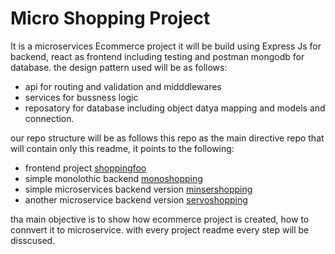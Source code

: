 # Micro Shopping Project

It is a microservices Ecommerce project it will be build using Express Js for backend, react as frontend including testing and postman mongodb for database. the design pattern used will be as follows:

- api for routing and validation and midddlewares
- services for bussness logic
- reposatory for database including object datya mapping and models and connection.

our repo structure will be as follows this repo as the main directive repo that will contain only this readme, it points to the following:

- frontend project [shoppingfoo]()
- simple monolothic backend [monoshopping](https://github.com/mostafaadawy/monoshopping)
- simple microservices backend version [minsershopping]()
- another microservice backend version [servoshopping]()

tha main objective is to show how ecommerce project is created, how to connvert it to microservice. with every project readme every step will be disscused.
